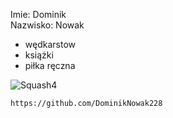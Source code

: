 Imie: Dominik <br>
Nazwisko: Nowak

- wędkarstow 
- książki 
- piłka ręczna

![Squash4](https://tueuropa.pl/uploads/articles_files/2021/11/05/6e7f9516-1948-d9e8-ca22-00007380aca5.jpg)

`https://github.com/DominikNowak228`
  